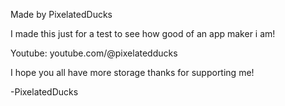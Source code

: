 Made by PixelatedDucks

I made this just for a test to see how good of an app maker i am!

Youtube: youtube.com/@pixelatedducks

I hope you all have more storage thanks for supporting me!


-PixelatedDucks 

